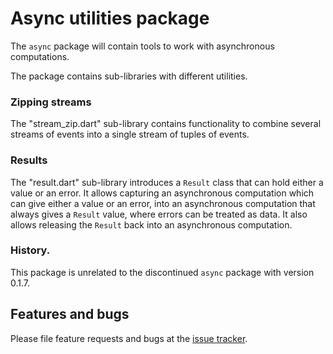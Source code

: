 # Async utilities package

The `async` package will contain tools to work with asynchronous computations.

The package contains sub-libraries with different utilities.

### Zipping streams

The "stream_zip.dart" sub-library contains functionality
to combine several streams of events into a single stream of tuples of events.

### Results
The "result.dart" sub-library introduces a `Result` class that can hold either
a value or an error.
It allows capturing an asynchronous computation which can give either a value
or an error, into an asynchronous computation that always gives a `Result`
value, where errors can be treated as data.
It also allows releasing the `Result` back into an asynchronous computation.

### History.
This package is unrelated to the discontinued `async` package with version 0.1.7.

## Features and bugs

Please file feature requests and bugs at the [issue tracker][tracker].

[tracker]: https://github.com/dart-lang/async/issues
